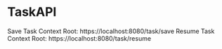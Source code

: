 # TaskAPI

Save Task Context Root: https://localhost:8080/task/save
Resume Task Context Root: https://localhost:8080/task/resume
